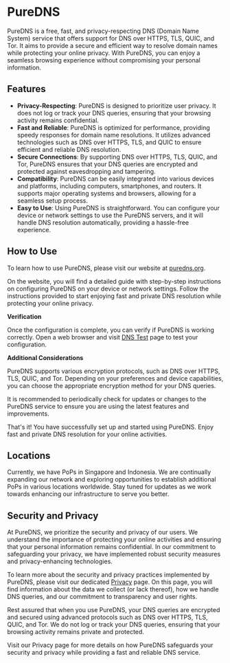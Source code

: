 # PureDNS

PureDNS is a free, fast, and privacy-respecting DNS (Domain Name System) service that offers support for DNS over HTTPS, TLS, QUIC, and Tor. It aims to provide a secure and efficient way to resolve domain names while protecting your online privacy. With PureDNS, you can enjoy a seamless browsing experience without compromising your personal information.

## Features

- **Privacy-Respecting**: PureDNS is designed to prioritize user privacy. It does not log or track your DNS queries, ensuring that your browsing activity remains confidential.
- **Fast and Reliable**: PureDNS is optimized for performance, providing speedy responses for domain name resolutions. It utilizes advanced technologies such as DNS over HTTPS, TLS, and QUIC to ensure efficient and reliable DNS resolution.
- **Secure Connections**: By supporting DNS over HTTPS, TLS, QUIC, and Tor, PureDNS ensures that your DNS queries are encrypted and protected against eavesdropping and tampering.
- **Compatibility**: PureDNS can be easily integrated into various devices and platforms, including computers, smartphones, and routers. It supports major operating systems and browsers, allowing for a seamless setup process.
- **Easy to Use**: Using PureDNS is straightforward. You can configure your device or network settings to use the PureDNS servers, and it will handle DNS resolution automatically, providing a hassle-free experience.

## How to Use

To learn how to use PureDNS, please visit our website at [puredns.org](https://puredns.org).

On the website, you will find a detailed guide with step-by-step instructions on configuring PureDNS on your device or network settings. Follow the instructions provided to start enjoying fast and private DNS resolution while protecting your online privacy.

**Verification**

Once the configuration is complete, you can verify if PureDNS is working correctly. Open a web browser and visit [DNS Test](https://puredns.org/test/) page to test your configuration.

**Additional Considerations**

PureDNS supports various encryption protocols, such as DNS over HTTPS, TLS, QUIC, and Tor. Depending on your preferences and device capabilities, you can choose the appropriate encryption method for your DNS queries.

It is recommended to periodically check for updates or changes to the PureDNS service to ensure you are using the latest features and improvements.

That's it! You have successfully set up and started using PureDNS. Enjoy fast and private DNS resolution for your online activities.

## Locations

Currently, we have PoPs in Singapore and Indonesia. We are continually expanding our network and exploring opportunities to establish additional PoPs in various locations worldwide. Stay tuned for updates as we work towards enhancing our infrastructure to serve you better.

## Security and Privacy

At PureDNS, we prioritize the security and privacy of our users. We understand the importance of protecting your online activities and ensuring that your personal information remains confidential. In our commitment to safeguarding your privacy, we have implemented robust security measures and privacy-enhancing technologies.

To learn more about the security and privacy practices implemented by PureDNS, please visit our dedicated [Privacy](https://puredns.org/privacy/) page. On this page, you will find information about the data we collect (or lack thereof), how we handle DNS queries, and our commitment to transparency and user rights.

Rest assured that when you use PureDNS, your DNS queries are encrypted and secured using advanced protocols such as DNS over HTTPS, TLS, QUIC, and Tor. We do not log or track your DNS queries, ensuring that your browsing activity remains private and protected.

Visit our Privacy page for more details on how PureDNS safeguards your security and privacy while providing a fast and reliable DNS service.
